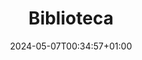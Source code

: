 ---
weight: 300
title: "Biblioteca"
description: ""
icon: "folder"
date: "2024-05-07T00:34:57+01:00"
lastmod: "2024-05-07T00:34:57+01:00"
draft: false
---